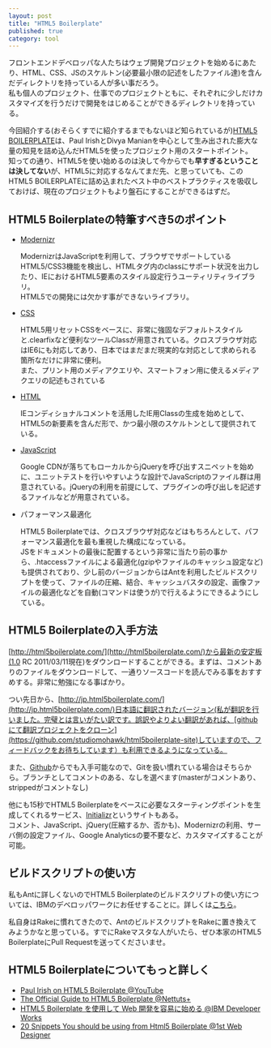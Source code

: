 ```yaml
---
layout: post
title: "HTML5 Boilerplate"
published: true
category: tool
---
```

フロントエンドデベロッパな人たちはウェブ開発プロジェクトを始めるにあたり、HTML、CSS、JSのスケルトン(必要最小限の記述をしたファイル達)を含んだディレクトリを持っている人が多い事だろう。  
私も個人のプロジェクト、仕事でのプロジェクトともに、それぞれに少しだけカスタマイズを行うだけで開発をはじめることができるディレクトリを持っている。  

今回紹介する(おそらくすでに紹介するまでもないほど知られているが)[HTML5 BOILERPLATE](http://html5boilerplate.com/)は、Paul IrishとDivya Manianを中心として生み出された膨大な量の知見を詰め込んだHTML5を使ったプロジェクト用のスタートポイント。  
知っての通り、HTML5を使い始めるのは決して今からでも**早すぎるということは決してない**が、HTML5に対応するなんてまだ先、と思っていても、このHTML5
BOILERPLATEに詰め込まれたベスト中のベストプラクティスを吸収しておけば、現在のプロジェクトもより盤石にすることができるはずだ。

## HTML5 Boilerplateの特筆すべき5のポイント

- [Modernizr](http://www.modernizr.com/)

  ModernizrはJavaScriptを利用して、ブラウザでサポートしているHTML5/CSS3機能を検出し、HTMLタグ内のclassにサポート状況を出力したり、IEにおけるHTML5要素のスタイル設定行うユーティリティライブラリ。  
  HTML5での開発には欠かす事ができないライブラリ。

- [CSS](https://github.com/paulirish/html5-boilerplate/blob/master/css/style.css)
  
  HTML5用リセットCSSをベースに、非常に強固なデフォルトスタイルと.clearfixなど便利なツールClassが用意されている。クロスブラウザ対応はIE6にも対応してあり、日本ではまだまだ現実的な対応として求められる箇所なだけに非常に便利。  
  また、プリント用のメディアクエリや、スマートフォン用に使えるメディアクエリの記述もされている

- [HTML](https://github.com/paulirish/html5-boilerplate/blob/master/index.html)

  IEコンディショナルコメントを活用したIE用Classの生成を始めとして、HTML5の新要素を含んだ形で、かつ最小限のスケルトンとして提供されている。

- [JavaScript](https://github.com/paulirish/html5-boilerplate/tree/master/js)

  Google
  CDNが落ちてもローカルからjQueryを呼び出すスニペットを始めに、ユニットテストを行いやすいような設計でJavaScriptのファイル群は用意されている。jQueryの利用を前提にして、プラグインの呼び出しを記述するファイルなどが用意されている。

- パフォーマンス最適化

  HTML5
  Boilerplateでは、クロスブラウザ対応などはもちろんとして、パフォーマンス最適化を最も重視した構成になっている。  
  JSをドキュメントの最後に配置するという非常に当たり前の事から、.htaccessファイルによる最適化(gzipやファイルのキャッシュ設定など)も提供されており、少し前のバージョンからはAntを利用したビルドスクリプトを使って、ファイルの圧縮、結合、キャッシュバスタの設定、画像ファイルの最適化などを自動(コマンドは使うが)で行えるようにできるようにしている。

## HTML5 Boilerplateの入手方法

[http://html5boilerplate.com/](http://html5boilerplate.com/)から最新の安定板(1.0
RC
2011/03/11現在)をダウンロードすることができる。まずは、コメントありのファイルをダウンロードして、一通りソースコードを読んでみる事をおすすめする。非常に勉強になる事ばかり。

つい先日から、[http://jp.html5boilerplate.com/](http://jp.html5boilerplate.com/)日本語に翻訳されたバージョン(私が翻訳を行いました。完璧とは言いがたい訳です。誤訳やよりよい翻訳があれば、[githubにて翻訳プロジェクトをクローン](https://github.com/studiomohawk/html5boilerplate-site)していますので、フィードバックをお待ちしています）も利用できるようになっている。

また、[Github](https://github.com/paulirish/html5-boilerplate)からでも入手可能なので、Gitを扱い慣れている場合はそちらから。ブランチとしてコメントのある、なしを選べます(masterがコメントあり、strippedがコメントなし)

他にも15秒でHTML5
Boilerplateをベースに必要なスターティングポイントを生成してくれるサービス、[Initializr](http://initializr.com/)というサイトもある。  
コメント、JavaScript、jQuery(圧縮するか、否かも)、Modernizrの利用、サーバ側の設定ファイル、Google
Analyticsの要不要など、カスタマイズすることが可能。

## ビルドスクリプトの使い方

私もAntに詳しくないのでHTML5
Boilerplateのビルドスクリプトの使い方については、IBMのデベロッパワークにお任せすることに。詳しくは[こちら](http://www.ibm.com/developerworks/jp/web/library/wa-html5boilerplate/#build)。

私自身はRakeに慣れてきたので、AntのビルドスクリプトをRakeに置き換えてみようかなと思っている。すでにRakeマスタな人がいたら、ぜひ本家のHTML5
BoilerplateにPull Requestを送ってくださいませ。

## HTML5 Boilerplateについてもっと詳しく

- [Paul Irish on HTML5 Boilerplate @YouTube](http://www.youtube.com/watch?v=qyM37XKkmKQ)
- [The Official Guide to HTML5 Boilerplate @Nettuts+](http://net.tutsplus.com/tutorials/html-css-techniques/the-official-guide-to-html5-boilerplate/)
- [HTML5 Boilerplate を使用して Web 開発を容易に始める @IBM Developer Works](http://www.ibm.com/developerworks/jp/web/library/wa-html5boilerplate/)
- [20 Snippets You should be using from Html5 Boilerplate @1st Web Designer](http://www.1stwebdesigner.com/design/snippets-html5-boilerplate/)
